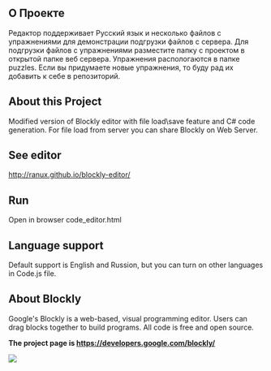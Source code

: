 
## О Проекте
Редактор поддерживает Русский язык и несколько файлов с упражнениями для демонстрации подгрузки файлов с сервера.
Для подгрузки файлов с упражнениями разместите папку с проектом в открытой папке веб сервера.
Упражнения распологаются в папке puzzles. 
Если вы придумаете новые упражнения, то буду рад их добавить к себе в репозиторий.

## About this Project
Modified version of Blockly editor with file load\save feature and C# code generation.
For file load from server you can share Blockly on Web Server.

## See editor
http://ranux.github.io/blockly-editor/

## Run
Open in browser code_editor.html

## Language support
Default support is English and Russion, but you can turn on other languages in Code.js file.



## About Blockly

Google's Blockly is a web-based, visual programming editor.  Users can drag
blocks together to build programs.  All code is free and open source.

**The project page is https://developers.google.com/blockly/**

![](https://developers.google.com/blockly/sample.png)
